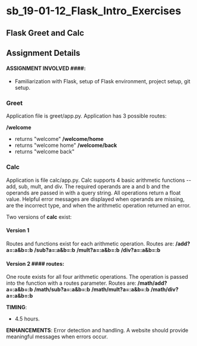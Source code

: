# sb_19-01-12_Flask_Intro_Exercises

## Flask Greet and Calc  

## Assignment Details
#### ASSIGNMENT INVOLVED ####:
- Familiarization with Flask, setup of Flask environment, project setup, git setup.


### Greet ###
Application file is greet/app.py. Application has 3 possible routes:

**/welcome** 
- returns "welcome"
**/welcome/home**
- returns "welcome home"
**/welcome/back**
- returns "welcome back"


### Calc ###
Application is file calc/app.py. Calc supports 4 basic arithmetic functions -- add, sub, mult, and div. The required operands are a and b and the operands are passed in with a query string. All operations return a float value. Helpful error messages are displayed when operands are missing, are the incorrect type, and when the arithmetic operation returned an error. 

Two versions of **calc** exist:
#### Version 1 #### 
Routes and functions exist for each arithmetic operation. Routes are:
**/add?a=:a&b=:b** 
**/sub?a=:a&b=:b**
**/mult?a=:a&b=:b**
**/div?a=:a&b=:b**


#### Version 2 #### routes:
One route exists for all four arithmetic operations. The operation is passed into the function with a routes parameter. Routes are:
**/math/add?a=:a&b=:b**
**/math/sub?a=:a&b=:b**
**/math/mult?a=:a&b=:b**
**/math/div?a=:a&b=:b**


**TIMING**:
- 4.5 hours.


**ENHANCEMENTS**:
Error detection and handling. A website should provide meaningful messages when errors occur.

